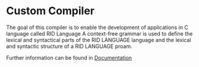 # Custom Compiler

The goal of this compiler is to enable the development of applications in C language called RID Language
A context-free grammar is used to define the lexical and syntactical parts of the RID LANGUAGE language and the lexical and syntactic structure of a RID LANGUAGE proam.

Further information can be found in [Documentation](./A31/Documentation.md)
